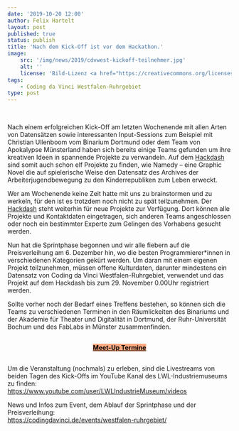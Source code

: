 ```yaml
---
date: '2019-10-20 12:00'
author: Felix Hartelt
layout: post
published: true
status: publish
title: 'Nach dem Kick-Off ist vor dem Hackathon.'
image:
    src: '/img/news/2019/cdvwest-kickoff-teilnehmer.jpg'
    alt: ''
    license: 'Bild-Lizenz <a href="https://creativecommons.org/licenses/by/3.0/deed.de" target="_blank">CC BY 3.0</a> | Fotograf: Uwe Grunwald</a>'
tags:
    - Coding da Vinci Westfalen-Ruhrgebiet
type: post
---
```

<br/>
<p>Nach einem erfolgreichen Kick-Off am letzten Wochenende mit allen Arten von Datensätzen sowie interessanten Input-Sessions zum Beispiel mit Christian Ullenboom vom Binarium Dortmund oder dem Team von Apokalypse Münsterland haben sich bereits einige Teams gefunden um ihre kreativen Ideen in spannende Projekte zu verwandeln. Auf dem <a href="https://hackdash.org/dashboards/cdvwest" target="_blank">Hackdash</a> sind somit auch schon elf Projekte zu finden, wie Namedy – eine Graphic Novel die auf spielerische Weise den Datensatz des Archives der Arbeiterjugendbewegung zu den Kinderrepubliken zum Leben erweckt.</p> 
<p>Wer am Wochenende keine Zeit hatte mit uns zu brainstormen und zu werkeln, für den ist es trotzdem noch nicht zu spät teilzunehmen. Der <a href="https://hackdash.org/dashboards/cdvwest" target="_blank">Hackdash</a> steht weiterhin für neue Projekte zur Verfügung. Dort können alle Projekte und Kontaktdaten eingetragen, sich anderen Teams angeschlossen oder noch ein bestimmter Experte zum Gelingen des Vorhabens gesucht werden.</p>
<p>Nun hat die Sprintphase begonnen und wir alle fiebern auf die Preisverleihung am 6. Dezember hin, wo die besten Programmierer*innen in verschiedenen Kategorien gekürt werden. Um daran mit einem eigenen Projekt teilzunehmen, müssen offene Kulturdaten, darunter mindestens ein Datensatz von Coding da Vinci Westfalen-Ruhrgebiet, verwendet und das Projekt auf dem Hackdash bis zum 29. November 0.00Uhr registriert werden.</p>
<p>Sollte vorher noch der Bedarf eines Treffens bestehen, so können sich die Teams zu verschiedenen Terminen in den Räumlickeiten des Binariums und der Akademie für Theater und Digitalität in Dortmund, der Ruhr-Universität Bochum und des FabLabs in Münster zusammenfinden.</p>

<div class="row" style="margin-top:30px; margin-bottom:30px; text-align:center;">			
	<a class="btn btn-primary btn-lg btn-events" style="background-color: #fda87e; color: #000000; font-weight: bold;" href="{{ site.baseurl }}events/westfalen-ruhrgebiet/MEET_UPS_CdV_West.pdf" target="_blank" role="button">Meet-Up Termine</a>	
</div>

<p>Um die Veranstaltung (nochmals) zu erleben, sind die Livestreams von beiden Tagen des Kick-Offs im YouTube Kanal des LWL-Industriemuseums zu finden:<br/>
<a href="https://www.youtube.com/user/LWLIndustrieMuseum/videos" target="_blank">https://www.youtube.com/user/LWLIndustrieMuseum/videos</a></p>

<p>News und Infos zum Event, dem Ablauf der Sprintphase und der Preisverleihung:<br/>
<a href="https://codingdavinci.de/events/westfalen-ruhrgebiet/" target="_blank">https://codingdavinci.de/events/westfalen-ruhrgebiet/</a></p>